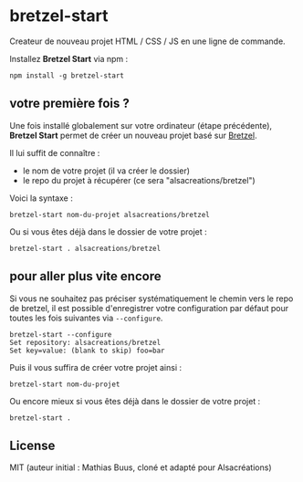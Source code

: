 # bretzel-start

Createur de nouveau projet HTML / CSS / JS en une ligne de commande.

Installez **Bretzel Start** via npm :

```
npm install -g bretzel-start
```

## votre première fois ?

Une fois installé globalement sur votre ordinateur (étape précédente), **Bretzel Start** permet de créer un nouveau projet basé sur [Bretzel](https://github.com/alsacreations/bretzel).

Il lui suffit de connaître : 
- le nom de votre projet (il va créer le dossier)
- le repo du projet à récupérer (ce sera "alsacreations/bretzel")

Voici la syntaxe :

```
bretzel-start nom-du-projet alsacreations/bretzel
```

Ou si vous êtes déjà dans le dossier de votre projet :

```
bretzel-start . alsacreations/bretzel
```


## pour aller plus vite encore

Si vous ne souhaitez pas préciser systématiquement le chemin vers le repo de bretzel, il est possible d'enregistrer votre configuration par défaut pour toutes les fois suivantes via `--configure`.

```
bretzel-start --configure
Set repository: alsacreations/bretzel
Set key=value: (blank to skip) foo=bar
```

Puis il vous suffira de créer votre projet ainsi :

```
bretzel-start nom-du-projet
```

Ou encore mieux si vous êtes déjà dans le dossier de votre projet :

```
bretzel-start .
```

## License

MIT (auteur initial : Mathias Buus, cloné et adapté pour Alsacréations)